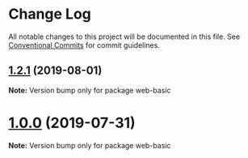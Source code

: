 # Change Log

All notable changes to this project will be documented in this file.
See [Conventional Commits](https://conventionalcommits.org) for commit guidelines.

## [1.2.1](https://github.com/rzane/react-baseline-inputs/compare/v1.2.0...v1.2.1) (2019-08-01)

**Note:** Version bump only for package web-basic





# [1.0.0](https://github.com/rzane/react-baseline-inputs/compare/v0.6.12...v1.0.0) (2019-07-31)

**Note:** Version bump only for package web-basic
